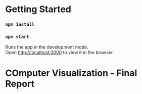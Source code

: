 # Getting Started

### `npm install`

### `npm start`

Runs the app in the development mode.\
Open [http://localhost:3000](http://localhost:3000) to view it in the browser.

# COmputer Visualization - Final Report